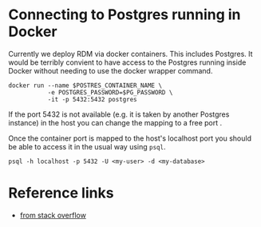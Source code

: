 
# Connecting to Postgres running in Docker

Currently we deploy RDM via docker containers. This includes Postgres.
It would be terribly convient to have access to the Postgres running inside Docker without needing to use the docker wrapper command.

~~~
docker run --name $POSTRES_CONTAINER_NAME \
           -e POSTGRES_PASSWORD=$PG_PASSWORD \
           -it -p 5432:5432 postgres
~~~

If the port 5432 is not available (e.g. it is taken by another Postgres instance) in the host you can change the mapping to a free port .

Once the container port is mapped to the host's localhost port you
should be able to access it in the usual way using `psql`.

~~~
psql -h localhost -p 5432 -U <my-user> -d <my-database>
~~~


# Reference links

- [from stack overflow](https://stackoverflow.com/questions/37694987/connecting-to-postgresql-in-a-docker-container-from-outside)
